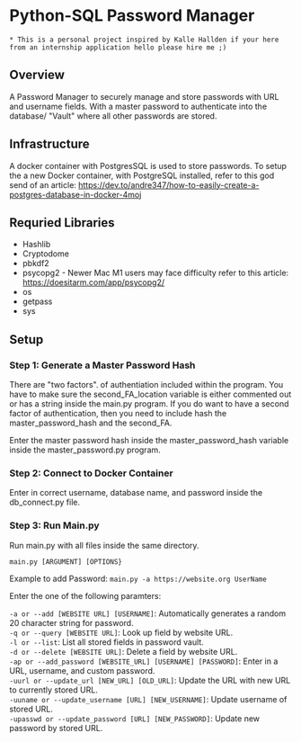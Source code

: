 # Python-SQL Password Manager 
    * This is a personal project inspired by Kalle Hallden if your here from an internship application hello please hire me ;)

## Overview  
A Password Manager to securely manage and store passwords with URL and username fields. With a master password to authenticate into the database/ "Vault" where all other passwords are stored.  

## Infrastructure  
A docker container with PostgresSQL is used to store passwords. To setup the a new Docker container, with PostgreSQL installed, refer to this god send of an article: https://dev.to/andre347/how-to-easily-create-a-postgres-database-in-docker-4moj

## Requried Libraries  
- Hashlib
- Cryptodome
- pbkdf2
- psycopg2 - Newer Mac M1 users may face difficulty refer to this article: https://doesitarm.com/app/psycopg2/
- os
- getpass
- sys 

## Setup  

### Step 1: Generate a Master Password Hash

There are "two factors". of authentiation included within the program. You have to make sure the second_FA_location variable is either commented out or has a string inside the main.py program. If you do want to have a second factor of authentication, then you need to include hash the master_password_hash and the second_FA.  

Enter the master password hash inside the master_password_hash variable inside the master_password.py program.  

### Step 2: Connect to Docker Container  
Enter in correct username, database name, and password inside the db_connect.py file.  

### Step 3: Run Main.py  
Run main.py with all files inside the same directory.

```main.py [ARGUMENT] [OPTIONS}```  

Example to add Password: ```main.py -a https://website.org UserName```  

Enter the one of the following paramters:

`-a or --add [WEBSITE URL] [USERNAME]`: Automatically generates a random 20 character string for password.  
`-q or --query [WEBSITE URL]`: Look up field by website URL.  
`-l or --list`: List all stored fields in password vault.  
`-d or --delete [WEBSITE URL]`: Delete a field by website URL.  
`-ap or --add_password [WEBSITE_URL] [USERNAME] [PASSWORD]`: Enter in a URL, username, and custom password.  
`-uurl or --update_url [NEW_URL] [OLD_URL]`: Update the URL with new URL to currently stored URL.  
`-uuname or --update_username [URL] [NEW_USERNAME]`: Update username of stored URL.  
`-upasswd or --update_password [URL] [NEW_PASSWORD]`: Update new password by stored URL.  
